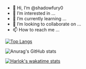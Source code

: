 - 👋 Hi, I’m @shadowfury0
- 👀 I’m interested in ...
- 🌱 I’m currently learning ...
- 💞️ I’m looking to collaborate on ...
- 📫 How to reach me ...


[![Top Langs](https://github-readme-stats.vercel.app/api/top-langs/?username=VisualGMQ&layout=compact&hide=html,javascript,c)](https://github.com/anuraghazra/github-readme-stats)

![Anurag's GitHub stats](https://github-readme-stats.vercel.app/api?username=VisualGMQ&layout=compact)

<!--[![wakatime](https://wakatime.com/badge/user/7e7c9b8c-f1a2-45d5-a175-922086f27157.svg)](https://wakatime.com/@7e7c9b8c-f1a2-45d5-a175-922086f27157)-->

[![Harlok's wakatime stats](https://github-readme-stats.vercel.app/api/wakatime?username=@VisualGMQ)](https://github.com/anuraghazra/github-readme-stats)

<!---
shadowfury0/shadowfury0 is a ✨ special ✨ repository because its `README.md` (this file) appears on your GitHub profile.
You can click the Preview link to take a look at your changes.
--->
